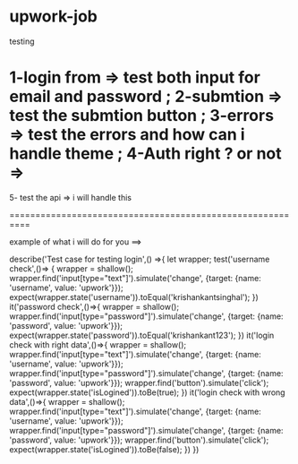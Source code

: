 # upwork-job
testing 


1-login from => test both input for email and password ;
2-submtion => test the submtion button ;
3-errors  => test the errors and how can i handle theme ;
4-Auth right ?  or not =>
==========================================================

5- test the api => i will handle this 

==========================================================

example of what i will do for you ==> 



describe('Test case for testing login',() =>{
let wrapper;
test('username check',()=>
{
wrapper = shallow(<Login/>);
wrapper.find('input[type="text"]').simulate('change', {target: {name: 'username', value: 'upwork'}});
expect(wrapper.state('username')).toEqual('krishankantsinghal');
})
it('password check',()=>{
wrapper = shallow(<Login/>);
wrapper.find('input[type="password"]').simulate('change', {target: {name: 'password', value: 'upwork'}});
expect(wrapper.state('password')).toEqual('krishankant123');
})
it('login check with right data',()=>{
wrapper = shallow(<Login/>);
wrapper.find('input[type="text"]').simulate('change', {target: {name: 'username', value: 'upwork'}});
wrapper.find('input[type="password"]').simulate('change', {target: {name: 'password', value: 'upwork'}});
wrapper.find('button').simulate('click');
expect(wrapper.state('isLogined')).toBe(true);
})
it('login check with wrong data',()=>{
wrapper = shallow(<Login/>);
wrapper.find('input[type="text"]').simulate('change', {target: {name: 'username', value: 'upwork'}});
wrapper.find('input[type="password"]').simulate('change', {target: {name: 'password', value: 'upwork'}});
wrapper.find('button').simulate('click');
expect(wrapper.state('isLogined')).toBe(false);
})
})
